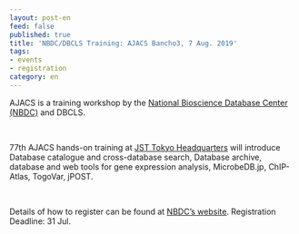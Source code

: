 ```yaml
---
layout: post-en
feed: false
published: true
title: 'NBDC/DBCLS Training: AJACS Bancho3, 7 Aug. 2019'
tags:
- events
- registration
category: en
---
```

AJACS is a training workshop by the [National Bioscience Database Center (NBDC)](https://biosciencedbc.jp/en/) and DBCLS.

<br />

77th AJACS hands-on training at [JST Tokyo Headquarters](https://www.jst.go.jp/EN/location/index.html#Tokyo)  will introduce Database catalogue and cross-database search, Database archive, database and web tools for gene expression analysis, MicrobeDB.jp, ChIP-Atlas, TogoVar, jPOST.

<br />

Details of how to register can be found at [NBDC’s website](https://biosciencedbc.jp/event/ajacs/ajacs77.html). Registration Deadline: 31 Jul.
